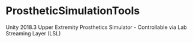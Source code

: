 # ProstheticSimulationTools
Unity 2018.3 Upper Extremity Prosthetics Simulator - Controllable via Lab Streaming Layer (LSL)
